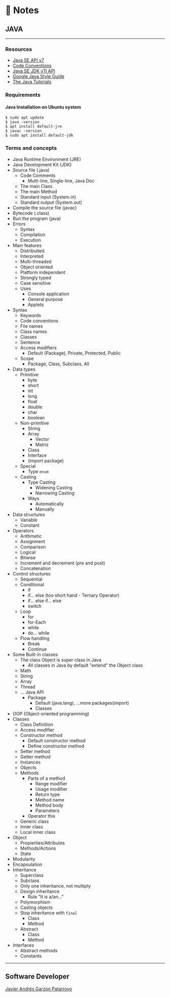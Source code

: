 # :memo: Notes
## JAVA
- - -
### Resources
* [Java SE API v7](https://docs.oracle.com/javase/7/docs/api/)
* [Code Conventions](https://www.oracle.com/java/technologies/javase/codeconventions-contents.html)
* [Java SE JDK v11 API](https://docs.oracle.com/en/java/javase/11/docs/api/index.html)
* [Google Java Style Guide](https://google.github.io/styleguide/javaguide.html#s7.1-javadoc-formatting)
* [The Java Tutorials](https://docs.oracle.com/javase/tutorial/index.html)
### Requirements
#### Java Installation on Ubuntu system
```
$ sudo apt update
$ java -version
$ apt install default-jre
$ javac -version
$ sudo apt install default-jdk
```
### Terms and concepts
* Java Runtime Environment (JRE)
* Java Development Kit (JDK)
* Source file (.java)
  - Code Comments
    - Multi-line, Single-line, Java Doc
  - The main Class
  - The main Method
  - Standard input (System.in)
  - Standard output (System.out)
* Compile the source file (javac)
* Bytecode (.class)
* Run the program (java)
* Errors
  - Syntax
  - Compilation
  - Execution
* Main features
  - Distribuited
  - Interpreted
  - Multi-threaded
  - Object oriented
  - Platform independent
  - Strongly typed
  - Case sensitive
  * Uses
    - Console application
    - General purpose
    - Applets
* Syntax
  - Keywords
  - Code conventions
  - File names
  - Class names
  - Classes
  - Sentence
  * Access modifiers
    - Default (Package), Private, Protected, Public
  * Scope
    - Package, Class, Subclass, All
* Data types
  * Primitive
    - byte
    - short
    - int
    - long
    - float
    - double
    - char
    - boolean
  * Non-primitive
    - String
    * Array
      - Vector
      - Matriz
    - Class
    - Interface
    * (import package)
  * Special
    - Type ```enum```
  * Casting
    * Type Casting
      - Widening Casting
      - Narrowing Casting
    * Ways
      - Automatically
      - Manually
* Data structures
  - Variable
  - Constant
* Operators
  - Arithmetic
  - Assignment
  - Comparison
  - Logical
  - Bitwise
  - Increment and decrement (pre and post)
  - Concatenation
* Control structures
  - Sequential
  * Conditional
    - if
    - if... else (too short hand - Ternary Operator)
    - if... else if... else
    - switch
  * Loop
    - for
    - for-Each
    - while
    - do... while
  * Flow handling
    - Break
    - Continue
* Some Built-in classes
  * The class Object is super class in Java
    - All classes in Java by default "extend" the Object class
  - Math
  - String
  - Array
  - Thread
  * ... Java API
    * Package
      - Default (java.lang), ...more packages(import)
      - Classes
* OOP (Object-oriented programming)
* Classes
  - Class Definition
  - Access modifier
  * Constructor method
    - Default constructor method
    - Define constructor method
  - Setter method
  - Getter method
  - Instances
  - Objects
  * Methods
    * Parts of a method
      - Range modifier
      - Usage modifier
      - Return type
      - Method name
      - Method body
      - Parameters
    - Operator this
  - Generic class
  - Inner class
  - Local inner class
* Object
  - Propierties/Attributes
  - Methods/Actions
  - State
* Modularity
* Encapsulation
* Inheritance
  - Superclass
  - Subclass
  - Only one inheritance, not multiply
  * Design inheritance
    - Rule "It is a/an..."
  * Polymorphism
  * Casting objects
  * Stop inheritance with ```final```
    - Class
    - Method
  * Abstract
    - Class
    - Method
* Interfaces
  - Abstract methods
  - Constants
- - -
## Software Developer
[Javier Andrés Garzón Patarroyo](https://javierandresgp.com)
